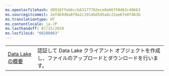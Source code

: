 ```yaml
---
ms.openlocfilehash: d9918ffeb6ccb63177782ece8e66f50d63c48663
ms.sourcegitcommit: 2efdb9d8a8f8a2c1914bd545a8c22ae6fe0f463b
ms.translationtype: HT
ms.contentlocale: ja-JP
ms.lasthandoff: 07/15/2019
ms.locfileid: "68280863"
---
```

|  |  |
|---------|---------|
| [Data Lake の概要][1] | 認証して Data Lake クライアント オブジェクトを作成し、ファイルのアップロードとダウンロードを行います。 |

[1]: https://azure.microsoft.com/resources/samples/data-lake-store-java-upload-download-get-started/